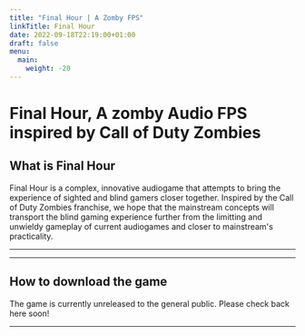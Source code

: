 ```yaml
---
title: "Final Hour | A Zomby FPS"
linkTitle: Final Hour
date: 2022-09-18T22:19:00+01:00
draft: false
menu:
  main:
    weight: -20
---
```

# Final Hour, A zomby Audio FPS inspired by Call of Duty Zombies

## What is Final Hour

Final Hour is a complex, innovative audiogame that attempts to bring the experience of sighted and blind gamers closer
together. Inspired by the Call of Duty Zombies franchise, we hope that the mainstream concepts will transport the blind
gaming experience further from the limitting and unwieldy gameplay of current audiogames and closer to mainstream's
practicality. 

---

---

## How to download the game

The game is currently unreleased to the general public. Please check back here soon! 

---